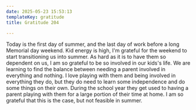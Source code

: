 ```yaml
---
date: 2025-05-23 15:53:13
templateKey: gratitude
title: Gratitude 204

---
```


Today is the first day of summer, and the last day of work before a long
Memorial day weekend.  Kid energy is high, I'm grateful for the weekend to
start transitioning us into summer.  As hard as it is to have them so dependent
on us, I am so grateful to be so involved in our kids's life.  We are learning
to find the balance between needing a parent involved in everything and
nothing.  I love playing with them and being involved in everything they do,
but they do need to learn some independence and do some things on their own.
During the school year they get used to having a parent playing with them for a
large portion of their time at home.  I am so grateful that this is the case,
but not feasible in summer.
